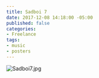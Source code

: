```yaml
---
title: Sadboi 7
date: 2017-12-08 14:18:00 -05:00
published: false
categories:
- Freelance
tags:
- music
- posters
---
```


![Sadboi7.jpg](/uploads/Sadboi7.jpg)